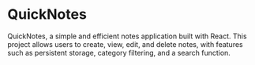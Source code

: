 # QuickNotes
 QuickNotes, a simple and efficient notes application built with React. This project allows users to create, view, edit, and delete notes, with features such as persistent storage, category filtering, and a search function.

